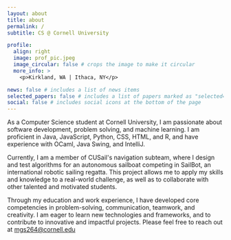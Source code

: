```yaml
---
layout: about
title: about
permalink: /
subtitle: CS @ Cornell University

profile:
  align: right
  image: prof_pic.jpeg
  image_circular: false # crops the image to make it circular
  more_info: >
    <p>Kirkland, WA | Ithaca, NY</p>

news: false # includes a list of news items
selected_papers: false # includes a list of papers marked as "selected={true}"
social: false # includes social icons at the bottom of the page
---
```


As a Computer Science student at Cornell University, I am passionate about software development, problem solving, and machine learning. I am proficient in Java, JavaScript, Python, CSS, HTML, and R, and have experience with OCaml, Java Swing, and IntelliJ.

Currently, I am a member of CUSail's navigation subteam, where I design and test algorithms for an autonomous sailboat competing in SailBot, an international robotic sailing regatta. This project allows me to apply my skills and knowledge to a real-world challenge, as well as to collaborate with other talented and motivated students.

Through my education and work experience, I have developed core competencies in problem-solving, communication, teamwork, and creativity. I am eager to learn new technologies and frameworks, and to contribute to innovative and impactful projects. Please feel free to reach out at mgs264@cornell.edu
